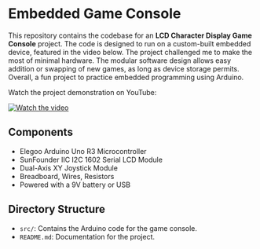 # Embedded Game Console

This repository contains the codebase for an **LCD Character Display Game Console** project. The code is designed to run on a custom-built embedded device, featured in the video below. The project challenged me to make the most of minimal hardware.
The modular software design allows easy addition or swapping of new games, as long as device storage permits. Overall, a fun project to practice embedded programming using Arduino.

Watch the project demonstration on YouTube:

[![Watch the video](https://img.youtube.com/vi/KR12CO6ragg/0.jpg)](https://www.youtube.com/watch?v=KR12CO6ragg)

## Components

 - Elegoo Arduino Uno R3 Microcontroller
 - SunFounder IIC I2C 1602 Serial LCD Module
 - Dual-Axis XY Joystick Module
 - Breadboard, Wires, Resistors
 - Powered with a 9V battery or USB

## Directory Structure

- `src/`: Contains the Arduino code for the game console.
- `README.md`: Documentation for the project.
